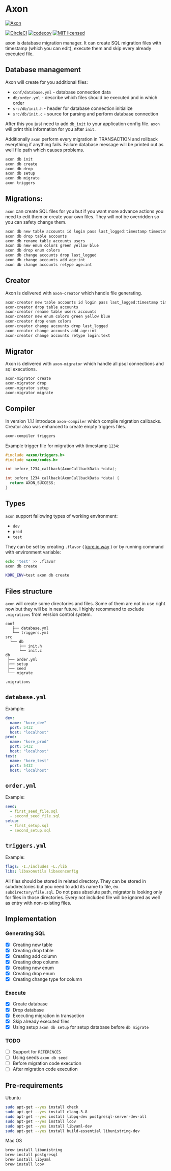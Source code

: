 # Axon
[![Axon](https://s29.postimg.org/sas2d3drb/axon128x128.png)](https://github.com/Eraden/axon)

[![CircleCI](https://circleci.com/gh/Eraden/axon/tree/master.svg?style=svg&circle-token=beb41b70d3092e2fd7d64a3989d1ea3de7bfe520)](https://circleci.com/gh/Eraden/axon/tree/master)
[![codecov](https://codecov.io/gh/Eraden/axon/branch/master/graph/badge.svg)](https://codecov.io/gh/Eraden/axon)
[![MIT licensed](https://img.shields.io/badge/license-MIT-blue.svg)](./License.md)

axon is database migration manager. It can create SQL migration files with timestamp (which you can edit),
execute them and skip every already executed file.

## Database management

Axon will create for you additional files:

* `conf/database.yml` - database connection data
* `db/order.yml` - describe which files should be executed and in which order
* `src/db/init.h` - header for database connection initialize
* `src/db/init.c` - source for parsing and perform database connection

After this you just need to add `db_init` to your application config file.
`axon` will print this information for you after `init`.

Additionally `axon` perform every migration in TRANSACTION and rollback everything if anything fails.
Failure database message will be printed out as well file path which causes problems.

```bash
axon db init
axon db create
axon db drop
axon db setup
axon db migrate
axon triggers
```

## Migrations:

`axon` can create SQL files for you but if you want more advance actions you need to edit them or create your own files.
They will not be overridden so you can safety change them.

```bash
axon db new table accounts id login pass last_logged:timestamp timestamps
axon db drop table accounts
axon db rename table accounts users
axon db new enum colors green yellow blue
axon db drop enum colors
axon db change accounts drop last_logged
axon db change accounts add age:int
axon db change accounts retype age:int
```

## Creator

Axon is delivered with `axon-creator` which handle file generating.

```bash
axon-creator new table accounts id login pass last_logged:timestamp timestamps
axon-creator drop table accounts
axon-creator rename table users accounts
axon-creator new enum colors green yellow blue
axon-creator drop enum colors
axon-creator change accounts drop last_logged
axon-creator change accounts add age:int
axon-creator change accounts retype login:text
```

## Migrator

Axon is delivered with `axon-migrator` which handle all psql connections and sql executions.

```bash
axon-migrator create
axon-migrator drop
axon-migrator setup
axon-migrator migrate
```

## Compiler

In version 1.1.1 introduce `axon-compiler` which compile migration callbacks.
Creator also was enhanced to create empty triggers files.

```bash
axon-compiler triggers
```

Example trigger file for migration with timestamp `1234`:

```c
#include <axon/triggers.h>
#include <axon/codes.h>

int before_1234_callback(AxonCallbackData *data);

int before_1234_callback(AxonCallbackData *data) {
  return AXON_SUCCESS;
}
```

## Types

`axon` support fallowing types of working environment:

* `dev`
* `prod`
* `test`

They can be set by creating `.flavor` ( [kore.io way](https://kore.io/) ) or by running command with environment variable:

```bash
echo 'test' >> .flavor
axon db create
```

```bash
KORE_ENV=test axon db create
```

## Files structure

`axon` will create some directories and files. Some of them are not in use right now but they will be in near future.
I highly recommend to exclude `.migrations` from version control system.

```asciidoc
conf
   ├── database.yml
   └── triggers.yml
src
  └── db
      ├── init.h
      └── init.c
db
 ├── order.yml
 ├── setup
 ├── seed
 └── migrate

.migrations
```

## `database.yml`

Example:

```yaml
dev:
  name: "kore_dev"
  port: 5432
  host: "localhost"
prod:
  name: "kore_prod"
  port: 5432
  host: "localhost"
test:
  name: "kore_test"
  port: 5432
  host: "localhost"
```

## `order.yml`

Example:

```yaml
seed:
  - first_seed_file.sql
  - second_seed_file.sql
setup:
  - first_setup.sql
  - second_setup.sql
```

## `triggers.yml`

Example:

```yaml
flags: -I./includes -L./lib
libs: libaxonutils libaxonconfig
```

All files should be stored in related directory. 
They can be stored in subdirectories but you need to add its name to file, ex. `subdirectory/file.sql`.
Do not pass absolute path, migrator is looking only for files in those directories.
Every not included file will be ignored as well as entry with non-existing files.

## Implementation

### Generating SQL

- [x] Creating new table
- [x] Creating drop table
- [x] Creating add column
- [x] Creating drop column
- [x] Creating new enum
- [x] Creating drop enum
- [x] Creating change type for column

### Execute

- [x] Create database
- [x] Drop database
- [x] Executing migration in transaction
- [x] Skip already executed files
- [x] Using setup `axon db setup` for setup database before `db migrate`

### TODO

- [ ] Support for `REFERENCES`
- [ ] Using seeds `axon db seed`
- [ ] Before migration code execution
- [ ] After migration code execution

## Pre-requirements

Ubuntu

```bash
sudo apt-get --yes install check
sudo apt-get --yes install clang-3.8
sudo apt-get --yes install libpq-dev postgresql-server-dev-all
sudo apt-get --yes install lcov
sudo apt-get --yes install libyaml-dev
sudo apt-get --yes install build-essential libunistring-dev
```

Mac OS

```bash
brew install libunistring
brew install postgresql
brew install libyaml
brew install lcov
```
